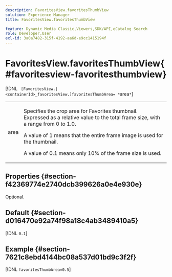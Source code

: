 ```yaml
---
description: FavoritesView.favoritesThumbView
solution: Experience Manager
title: FavoritesView.favoritesThumbView

feature: Dynamic Media Classic,Viewers,SDK/API,eCatalog Search
role: Developer,User
exl-id: 3a0a7482-315f-4192-aa6d-e9cc1415194f
---
```

# FavoritesView.favoritesThumbView{#favoritesview-favoritesthumbview}

[!DNL ` [FavoritesView.|<containerId>_favoritesView.]favoritesThumbArea= *`area`*`]

<table id="table_2B109D2F91E64B5382B31921C3780FA5"> 
 <tbody> 
  <tr> 
   <td colname="col1"> <p><span class="codeph"><span class="varname"> area</span></span> </p> </td> 
   <td colname="col2"> <p> Specifies the crop area for Favorites thumbnail. Expressed as a relative value to the total frame size, with a range from <span class="codeph"> 0</span> to <span class="codeph"> 1.0</span>. </p> <p>A value of <span class="codeph"> 1</span> means that the entire frame image is used for the thumbnail. </p> <p>A value of <span class="codeph"> 0.1</span> means only 10% of the frame size is used. </p> </td> 
  </tr> 
 </tbody> 
</table>

## Properties {#section-f42369774e2740dcb399626a0e4e930e}

Optional.

## Default {#section-d016470e92a74f98a18c4ab3489410a5}

[!DNL `0.1`]

## Example {#section-7621c8ebd4144bc08a537d01bd9c3f2f}

[!DNL `favoritesThumbArea=0.5`]
